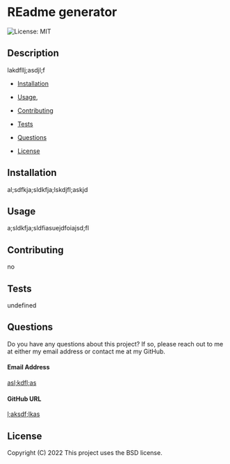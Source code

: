 
  # REadme generator
  ![License: MIT](https://img.shields.io/badge/License-BSD-yellow.svg)
  
  
  
  ## Description
  lakdfllj;asdjl;f
  
  
  * [Installation](/README.md#installation)
  
  * [Usage](/README.md#usage),
  
  * [Contributing](/README.md#contributing)
  
  * [Tests](/README.md#tests)
  
  * [Questions](/README.md#questions)
  
  * [License](/README.md#license)
  
  ## Installation
  al;sdfkja;sldkfja;lskdjfl;askjd
  
  
  
  ## Usage
  a;sldkfja;sldfiasuejdfoiajsd;fl
  
  
  ## Contributing
  no
  
  ## Tests
  undefined    
  
  ## Questions
  
  Do you have any questions about this project? If so, please reach out to me at either my email address or contact me at my GitHub.
  
  #### Email Address
  [asl;kdfl;as](asl;kdfl;as)
  
  #### GitHub URL
  [l;aksdf;lkas](l;aksdf;lkas)
  
  ## License 
  Copyright (C) 2022 
  This project uses the BSD license.